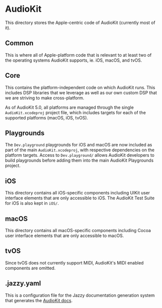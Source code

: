 # AudioKit

This directory stores the Apple-centric code of AudioKit (currently most of it).

## Common

This is where all of Apple-platform code that is relevant to at least two of the operating systems AudioKit supports, ie. iOS, macOS, and tvOS.

## Core

This contains the platform-independent code on which AudioKit runs. This includes DSP libraries that we leverage as well as our own custom DSP that we are striving to make cross-platform.

As of AudioKit 5.0, all platforms are managed through the single `AudioKit.xcodeproj` project file, which includes targets for each of the supported platforms (macOS, iOS, tvOS).

## Playgrounds

The `Dev.playground` playgrounds for iOS and macOS are now included as part of the main `AudioKit.xcodeproj`, with respective dependencies on the platform targets.
Access to `Dev.playground/` allows AudioKit developers to build playgrounds before adding them into the main AudioKit Playgrounds project.

## iOS

This directory contains all iOS-specific components including UIKit user interface elements that are only accessible to iOS.  The AudioKit Test Suite for iOS is also kept in `iOS/`.

## macOS

This directory contains all macOS-specific components including Cocoa user interface elements that are only accessible to macOS. 

## tvOS

Since tvOS does not currently support MIDI, AudioKit's MIDI enabled components are omitted.

## .jazzy.yaml

This is a configuration file for the Jazzy documentation generation system that generates the [AudioKit docs](http://audiokit.io/docs/).
